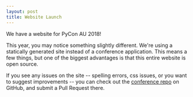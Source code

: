 ```yaml
---
layout: post
title: Website Launch
---
```


We have a website for PyCon AU 2018!

This year, you may notice something slightly different. We're using a statically generated site instead of a conference application. This means a few things, but one of the biggest advantages is that this entire website is open source. 

If you see any issues on the site -- spelling errors, css issues, or you want to suggest improvements -- you can check out the [conference repo](https://github.com/pyconau/2018.pycon-au.org) on GitHub, and submit a Pull Request there. 


